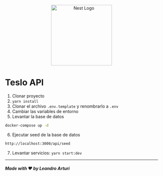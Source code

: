 <p align="center">
  <a href="http://nestjs.com/" target="blank"><img src="https://nestjs.com/img/logo-small.svg" width="200" alt="Nest Logo" /></a>
</p>

# Teslo API

1. Clonar proyecto
2. ```yarn install```
3. Clonar el archivo ```.env.template``` y renombrarlo a ```.env```
4. Cambiar las variables de entorno
5. Levantar la base de datos

```bash
docker-compose up -d
```

6. Ejecutar seed de la base de datos

```bash
http://localhost:3000/api/seed
```

7. Levantar servicios: ```yarn start:dev```

---

##### Made with ❤️ by Leandro Arturi
